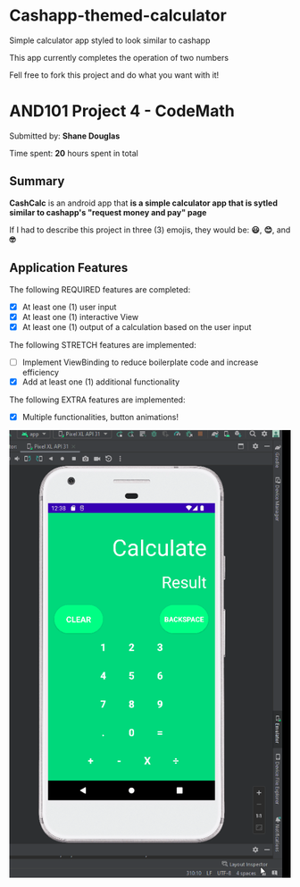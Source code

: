 # Cashapp-themed-calculator
Simple calculator app styled to look similar to cashapp

This app currently completes the operation of two numbers

Fell free to fork this project and do what you want with it!

# AND101 Project 4 - CodeMath

Submitted by: **Shane Douglas**

Time spent: **20** hours spent in total

## Summary

**CashCalc** is an android app that **is a simple calculator app that is sytled similar to cashapp's "request money and pay" page**

If I had to describe this project in three (3) emojis, they would be: **:smiley:**, **:blush:**, and **:nerd_face:**

## Application Features

<!-- (This is a comment) Please be sure to change the [ ] to [x] for any features you completed.  If a feature is not checked [x], you might miss the points for that item! -->

The following REQUIRED features are completed:

- [X] At least one (1) user input
- [X] At least one (1) interactive View
- [X] At least one (1) output of a calculation based on the user input

The following STRETCH features are implemented:

- [ ] Implement ViewBinding to reduce boilerplate code and increase efficiency
- [X] Add at least one (1) additional functionality

The following EXTRA features are implemented:

- [X] Multiple functionalities, button animations!


![](gitdisplay.gif)
